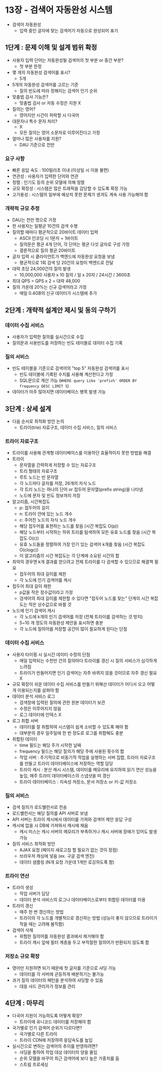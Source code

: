 # 13장 - 검색어 자동완성 시스템

- 검색어 자동완성
  - 입력 중인 글자에 맞는 검색어가 자동으로 완성되어 표기

## 1단계 : 문제 이해 및 설계 범위 확정

- 사용자 입력 단어는 자동완성될 검색어의 첫 부분 or 중간 부분?
  - 첫 부분 한정
- 몇 개의 자동완성 검색어를 표시?
  - 5개
- 5개의 자동완성 검색어를 고르는 기준
  - 질의 빈도에 따라 정해지는 검색어 인기 순위
- 맞춤법 검사 기능은?
  - 맞춤법 검사 or 자동 수정은 지원 X
- 질의는 영어?
  - 영어지만 시간이 허락할 시 다국어
- 대문자나 특수 문자 처리?
  - X
  - 모든 질의는 영어 소문자로 이루어진다고 가정
- 얼마나 많은 사용자를 지원?
  - DAU 기준으로 천만

### 요구 사항

- 빠른 응답 속도 : 100밀리초 이내 (이상일 시 이용 불편)
- 연관성 : 사용자가 입력한 단어와 연관
- 정렬 : 인기도 등의 순위 모델에 의해 정렬
- 규모 확장성 : 시스템은 많은 트래픽을 감당할 수 있도록 확장 가능
- 고가용성 : 시스템의 일부에 예상치 못한 문제가 생겨도 계속 사용 가능해야 함

### 개략적 규모 추정

- DAU는 천만 명으로 가정
- 한 사용자는 일평균 10건의 검색 수행
- 질의할 때마다 평균적으로 20바이트 데이터 입력
  - ASCII 인코딩 시 1문자 = 1바이트
  - 질의문은 평균 4개 단어, 각 단어는 평균 다섯 글자로 구성 가정
  - 결론적으로 질의 평균 20바이트
- 글자 입력 시 클라이언트가 백엔드에 자동완성 요청을 보냄
  - 평균적으로 1회 검색 당 20건의 요청이 백엔드로 전달
- 대략 초당 24,000건의 질의 발생
  - 10,000,000 사용자 x 10 질의 / 일 x 20자 / 24시간 / 3600초
- 최대 QPS = QPS x 2 = 대략 48,000
- 질의 가운데 20%는 신규 검색어라고 가정
  - 매일 0.4GB의 신규 데이터가 시스템에 추가

## 2단계 : 개략적 설계안 제시 및 동의 구하기

### 데이터 수집 서비스

- 사용자가 입력한 질의를 실시간으로 수집
- 질의문과 사용빈도를 저장하는 빈도 테이블로 데이터 수집 기록

### 질의 서비스

- 빈도 테이블을 기준으로 검색어의 "top 5" 자동완성 검색어를 표시
  - 빈도 테이블에 기록된 수치를 사용해 계산한다고 가정
  - SQL문으로 계산 가능 (`WHERE query Like 'prefix%' ORDER BY frequency DESC LIMIT 5`)
- 데이터가 아주 많아지면 데이터베이스 병목 발생 가능

## 3단계 : 상세 설계

- 다음 순서로 최적화 방안 논의
  - 트라이(trie) 자료구조, 데이터 수집 서비스, 질의 서비스

### 트라이 자료구조

- 트라이를 사용해 관계형 데이터베이스를 이용하던 효율적이지 못한 방법을 해결
- 트라이
  - 문자열을 간략하게 저장할 수 있는 자료구조
  - 트리 형태의 자료구조
  - 루트 노드는 빈 문자열
  - 각 노드마다 글자를 저장, 26개의 자식 노드
  - 각 트리 노드는 하나의 단어 or 접두어 문자열(prefix string)을 나타냄
  - 노드에 문자 및 빈도 정보까지 저장
- 알고리즘, 시간복잡도
  - p: 접두어의 길이
  - n: 트라이 안에 있는 노드 개수
  - c: 주어진 노드의 자식 노드 개수
  - 해당 접두어를 표현하는 노드를 찾음 (시간 복잡도 O(p))
  - 해당 노드부터 시작하는 하위 트리를 탐색하여 모든 유효 노드를 찾음 (시간 복잡도 O(c))
  - 유효 노드들을 정렬하여 가장 인기 있는 검색어 k개를 찾음 (시간 복잡도 O(clogc))
  - 이 알고리즘의 시간 복잡도는 각 단계에 소요된 시간의 합
- 최악의 경우엔 k개 결과를 얻으려고 전체 트라이를 다 검색할 수 있으므로 해결책 필요
  - 접두어의 최대 길이를 제한
  - 각 노드에 인기 검색어를 캐시
- 접두어 최대 길이 제한
  - p값을 작은 정수값이라고 가정
  - 검색어의 최대 길이를 제한할 수 있다면 "접두어 노드를 찾는" 단계의 시간 복잡도는 작은 상수값으로 바뀔 것
- 노드에 인기 검색어 캐시
  - 각 노드에 k개의 인기 검색어를 저장 (전체 트라이를 검색하는 것 방지)
  - 5~10 개 정도의 자동완성 제안을 표시하면 충분
  - 각 노드에 질의어를 저장할 공간이 많이 필요하게 된다는 단점

### 데이터 수집 서비스

- 사용자 타이핑 시 실시간 데이터 수정의 단점
  - 매일 입력되는 수천만 건의 질의마다 트라이를 갱신 시 질의 서비스가 심각하게 느려짐
  - 트라이가 만들어지면 인기 검색어는 자주 바뀌지 않을 것이므로 자주 갱신 필요 X
- 규모 확장이 쉬운 데이터 수집 서비스를 만들기 위해선 데이터가 어디서 오고 어떻게 이용되는지를 살펴야 함
- 데이터 분석 서비스 로그
  - 검색창에 입력된 질의에 관한 원본 데이터가 보관
  - 수정은 이루어지지 않음
  - 로그 데이터에 인덱스 X
- 로그 취합 서버
  - 데이터를 잘 취합하여 시스템이 쉽게 소비할 수 있도록 해야 함
  - 대부분의 경우 일주일에 한 번 정도로 로그를 취합해도 충분
- 취합된 데이터
  - time 필드는 해당 주가 시작한 날짜
  - frequency 필드는 해당 질의가 해당 주에 사용된 횟수의 합
  - 작업 서버 : 주기적으로 비동기적 작업을 실행하는 서버 집합, 트라이 자료구조를 만들고 트라이 데이터베이스에 저장하는 역할 담당
  - 트라이 캐시 : 분산 캐시 시스템, 데이터를 메모리에 유지하여 읽기 연산 성능을 높임, 매주 트라이 데이터베이스의 스냅샷을 떠 갱신
  - 트라이 데이터베이스 : 지속성 저장소, 문서 저장소 or 키-값 저장소

### 질의 서비스

- 검색 질의가 로드밸런서로 전송
- 로드밸런서는 해당 질의를 API 서버로 보냄
- API 서버는 트라이 캐시에서 데이터를 가져와 검색어 제안 응답 구성
- 캐시에 없을 시 DB에 가져와서 캐시에 채움
  - 캐시 미스는 캐시 서버의 메모리가 부족하거나 캐시 서버에 장애가 있어도 발생 가능
- 질의 서비스 최적화 방안
  - AJAX 요청 (페이지 새로고침 할 필요가 없는 것이 장점)
  - 브라우저 캐싱에 넣음 (ex. 구글 검색 엔진)
  - 데이터 샘플링 (N개 요청 가운데 1개만 로깅하도록 함)

### 트라이 연산

- 트라이 생성
  - 작업 서버가 담당
  - 데이터 분석 서비스의 로그나 데이터베이스로부터 취합된 데이터를 이용
- 트라이 갱신
  - 매주 한 번 갱신하는 방법
  - 트라이의 각 노드를 개별적으로 갱신하는 방법 (성능이 좋지 않으므로 트라이가 작을 때는 고려해 봄직함)
- 검색어 삭제
  - 위험한 질의어를 자동완성 결과에서 제거해야 함
  - 트라이 캐시 앞에 필터 계층을 두고 부적절한 질의어가 반환되지 않도록 함

### 저장소 규모 확장

- 영어만 지원하면 되기 때문에 첫 글자를 기준으로 샤딩 가능
  - 데이터를 각 서버에 균등하게 배분하기는 불가능
- 과거 질의 데이터의 패턴을 분석하여 샤딩할 수 있음
  - 대응 샤드 관리자가 정보를 관리

## 4단계 : 마무리

- 다국어 지원이 가능하도록 어떻게 확장?
  - 트라이에 유니코드 데이터를 저장해야 함
- 국가별로 인기 검색어 순위가 다르다면?
  - 국가별로 다른 트라이
  - 트라이 CDN에 저장하여 응답속도를 높임
- 실시간으로 변하는 검색어의 추이를 반영하려면?
  - 샤딩을 통하여 작업 대상 데이터의 양을 줄임
  - 순위 모델을 바꾸어 최근 검색어에 보다 높은 가중치를 둠
  - 스트림 프로세싱
